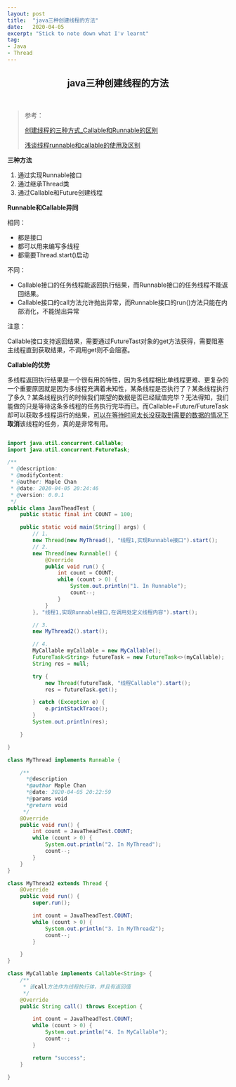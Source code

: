 ```yaml
---
layout: post
title:  "java三种创建线程的方法"
date:   2020-04-05
excerpt: "Stick to note down what I'v learnt"
tag:
- Java 
- Thread
---
```


<center><H2><b>java三种创建线程的方法</b></H2></center><br>



> 参考：
>
> [创建线程的三种方式_Callable和Runnable的区别](https://www.cnblogs.com/sunweiye/p/11023571.html)
>
> [浅谈线程runnable和callable的使用及区别](https://www.cnblogs.com/zyf-yxm/p/9959198.html)

**三种方法**

1. 通过实现Runnable接口
2. 通过继承Thread类
3. 通过Callable和Future创建线程



**Runnable和Callable异同**

相同：

+ 都是接口
+ 都可以用来编写多线程
+ 都需要Thread.start()启动

不同：

+ Callable接口的任务线程能返回执行结果，而Runnable接口的任务线程不能返回结果。
+ Callable接口的call方法允许抛出异常，而Runnable接口的run()方法只能在内部消化，不能抛出异常

注意：

​	Callable接口支持返回结果，需要通过FutureTast对象的get方法获得，需要阻塞主线程直到获取结果，不调用get则不会阻塞。

**Callable的优势**

​	多线程返回执行结果是一个很有用的特性，因为多线程相比单线程更难、更复杂的一个重要原因就是因为多线程充满着未知性，某条线程是否执行了？某条线程执行了多久？某条线程执行的时候我们期望的数据是否已经赋值完毕？无法得知，我们能做的只是等待这条多线程的任务执行完毕而已。而Callable+Future/FutureTask却可以获取多线程运行的结果，<u>可以在等待时间太长没获取到需要的数据的情况下</u>**取消**该线程的任务，真的是非常有用。



```java

import java.util.concurrent.Callable;
import java.util.concurrent.FutureTask;

/**
 * @description:
 * @modifyContent:
 * @author: Maple Chan
 * @date: 2020-04-05 20:24:46
 * @version: 0.0.1
 */
public class JavaTheadTest {
    public static final int COUNT = 100;

    public static void main(String[] args) {
        // 1.
        new Thread(new MyThread(), "线程1,实现Runnable接口").start();
        // 2.
        new Thread(new Runnable() {
            @Override
            public void run() {
                int count = COUNT;
                while (count > 0) {
                    System.out.println("1. In Runnable");
                    count--;
                }
            }
        }, "线程1,实现Runnable接口,在调用处定义线程内容").start();

        // 3.
        new MyThread2().start();

        // 4.
        MyCallable myCallable = new MyCallable();
        FutureTask<String> futureTask = new FutureTask<>(myCallable);
        String res = null;

        try {
            new Thread(futureTask, "线程Callable").start();
            res = futureTask.get();

        } catch (Exception e) {
            e.printStackTrace();
        }
        System.out.println(res);

    }

}

class MyThread implements Runnable {

    /**
      *@description 
      *@author Maple Chan
      *@date: 2020-04-05 20:22:59
      *@params void
      *@return void
     */
    @Override
    public void run() {
        int count = JavaTheadTest.COUNT;
        while (count > 0) {
            System.out.println("2. In MyThread");
            count--;
        }
    }
}

class MyThread2 extends Thread {
    @Override
    public void run() {
        super.run();

        int count = JavaTheadTest.COUNT;
        while (count > 0) {
            System.out.println("3. In MyThread2");
            count--;
        }

    }
}

class MyCallable implements Callable<String> {
    /**
     * 该call方法作为线程执行体，并且有返回值
     */
    @Override
    public String call() throws Exception {

        int count = JavaTheadTest.COUNT;
        while (count > 0) {
            System.out.println("4. In MyCallable");
            count--;
        }

        return "success";
    }

}
```

